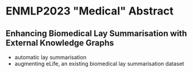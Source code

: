 # ENMLP2023 "Medical" Abstract

## Enhancing Biomedical Lay Summarisation with External Knowledge Graphs
- automatic lay summarisation
- augmenting eLife, an existing biomedical lay summarisation dataset
